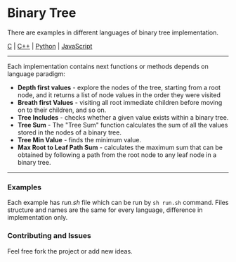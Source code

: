 # Binary Tree

There are examples in different languages of binary tree implementation.

[C](./examples/binary-tree.c)
| [C++](./examples/binary-tree.cpp)
| [Python](./examples/Python/binary-tree.py)
| [JavaScript](./examples/JavaScript/binary-tree.js)

---

Each implementation contains next functions or methods depends on language paradigm:

- **Depth first values** - explore the nodes of the tree, starting from a root node, and it returns a list of node values in the order they were visited
- **Breath first Values** - visiting all root immediate children before moving on to their children, and so on.
- **Tree Includes** - checks whether a given value exists within a binary tree.
- **Tree Sum** - The "Tree Sum" function calculates the sum of all the values stored in the nodes of a binary tree.
- **Tree Min Value** - finds the minimum value.
- **Max Root to Leaf Path Sum** - calculates the maximum sum that can be obtained by following a path from the root node to any leaf node in a binary tree.

---

### Examples

Each example has *run.sh* file which can be run by `sh run.sh` command. Files structure and names are the same for every language, difference in implementation only.

### Contributing and Issues

Feel free fork the project or add new ideas. 